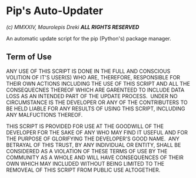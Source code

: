 # Pip's Auto-Updater
*(c) MMXXIV, Maurolepis Dreki*
***ALL RIGHTS RESERVED***

An automatic update script for the pip (Python's) package manager.

## Term of Use
ANY USE OF THIS SCRIPT IS DONE IN THE FULL AND CONSCIOUS VOLITION OF IT'S
USER(S) WHO ARE, THEREFORE, RESPONSIBLE FOR THEIR OWN ACTIONS INCLUDING
THE USE OF THIS SCRIPT AND ALL THE CONSEQUECNES THEREOF WHICH ARE GARENTEED TO
INCLUDE DATA LOSS AS AN INTENDED PART OF THE UPDATE PROCESS. &nbsp;UNDER NO
CIRCUMSTANCE IS THE DEVELOPER OR ANY OF THE CONTRIBUTERS TO BE HELD LIABLE FOR
ANY RESULTS OF USING THIS SCRIPT, INCLUDING ANY MALFUCTIONS THEREOF.

THIS SCRIPT IS PROVIDED FOR USE AT THE GOODWILL OF THE DEVELOPER FOR THE SAKE
OF ANY WHO MAY FIND IT USEFUL AND FOR THE PURPOSE OF GLORIFYING THE DEVELOPER'S
GOOD NAME. &nbsp;ANY BETRAYAL OF THIS TRUST, BY ANY INDIVIDUAL OR ENTITY, SHALL
BE CONSIDERED AS A VIOLATION OF THESE TERMS OF USE BY THE COMMUNITY AS A WHOLE
AND WILL HAVE CONSEQUENCES OF THEIR OWN WHICH MAY INCLUDED WITHOUT BEING LIMITED
TO THE REMOVEAL OF THIS SCRIPT FROM PUBLIC USE ALTOGETHER.

